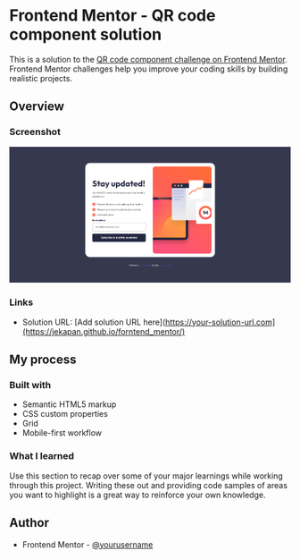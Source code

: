 # Frontend Mentor - QR code component solution

This is a solution to the [QR code component challenge on Frontend Mentor](https://www.frontendmentor.io/challenges/newsletter-signup-form-with-success-message-3FC1AZbNrv/hub). Frontend Mentor challenges help you improve your coding skills by building realistic projects.

## Overview

### Screenshot

![img](Screenshot_1.png?raw=true)

### Links

- Solution URL: [Add solution URL here](https://your-solution-url.com](https://jekapan.github.io/forntend_mentor/)

## My process

### Built with

- Semantic HTML5 markup
- CSS custom properties
- Grid
- Mobile-first workflow

### What I learned

Use this section to recap over some of your major learnings while working through this project. Writing these out and providing code samples of areas you want to highlight is a great way to reinforce your own knowledge.

## Author

- Frontend Mentor - [@yourusername](https://www.frontendmentor.io/profile/Jekapan)
